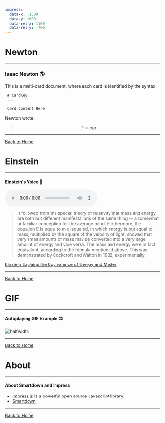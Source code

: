 ```yaml
---
impress:
  data-x: -1500
  data-y: 1000
  data-rel-x: 1100
  data-rel-y: -700
---
```


# Newton
---

### Isaac Newton :earth_americas:

This is a multi-card document, where each card is identified by the syntax:

```markdown
 # CardKey
 ---

 Card Content Here
```

Newton wrote:

> $$F = ma$$

---
[Back to Home](:@Home)

# Einstein
---

#### Einstein's Voice :telescope:

![](https://history.aip.org/history/exhibits/einstein/sound/voice1.mp3)

> It followed from the special theory of relativity that mass and energy are both but different manifestations of the same thing -- a somewhat unfamiliar conception for the average mind. Furthermore, the equation E is equal to m c-squared, in which energy is put equal to mass, multiplied by the square of the velocity of light, showed that very small amounts of mass may be converted into a very large amount of energy and vice versa. The mass and energy were in fact equivalent, according to the formula mentioned above. This was demonstrated by Cockcroft and Walton in 1932, experimentally.

[Einstein Explains the Equivalence of Energy and Matter](https://history.aip.org/history/exhibits/einstein/voice1.htm)

---

[Back to Home](:@Home)


# GIF
---

#### Autoplaying GIF Example :tv:

![halfwidth](https://media.giphy.com/media/8yywW6CcKIpgY/giphy.gif)

---

[Back to Home](:@Home)

# About
---

#### About Smartdown and Impress

- [Impress.js](https://github.com/impress/impress.js) is a powerful open source Javascript library.
- [Smartdown](https://smartdown.io)

---

[Back to Home](:@Home)



